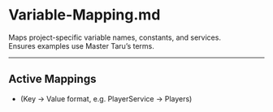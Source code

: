 # Variable-Mapping.md
Maps project-specific variable names, constants, and services.  
Ensures examples use Master Taru’s terms.

---

## Active Mappings
- (Key → Value format, e.g. PlayerService → Players)
